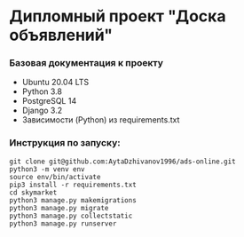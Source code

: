 # Дипломный проект "Доска объявлений"

### Базовая документация к проекту


* Ubuntu 20.04 LTS
* Python 3.8
* PostgreSQL 14
* Django 3.2
* Зависимости (Python) из requirements.txt

### Инструкция по запуску:
```
git clone git@github.com:AytaDzhivanov1996/ads-online.git
python3 -m venv env
source env/bin/activate
pip3 install -r requirements.txt
cd skymarket
python3 manage.py makemigrations
python3 manage.py migrate
python3 manage.py collectstatic
python3 manage.py runserver

